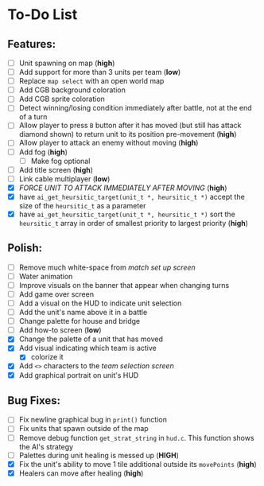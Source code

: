 # **To-Do List**

## Features:
- [ ] Unit spawning on map (**high**)
- [ ] Add support for more than 3 units per team (**low**)
- [ ] Replace `map select` with an open world map
- [ ] Add CGB background coloration
- [ ] Add CGB sprite coloration
- [ ] Detect winning/losing condition immediately after battle, not at the end of a turn
- [ ] Allow player to press `B` button after it has moved (but still has attack diamond shown) to return unit to its position pre-movement (**high**)
- [ ] Allow player to attack an enemy without moving (**high**)
- [ ] Add fog (**high**)
  - [ ] Make fog optional
- [ ] Add title screen (**high**)
- [ ] Link cable multiplayer (**low**)
- [x] *FORCE UNIT TO ATTACK IMMEDIATELY AFTER MOVING* (**high**)
- [x] have `ai_get_heursitic_target(unit_t *, heursitic_t *)` accept the size of the `heursitic_t` as a parameter
- [x] have `ai_get_heursitic_target(unit_t *, heursitic_t *)` sort the `heursitic_t` array in order of smallest priority to largest priority (**high**)

## Polish:
- [ ] Remove much white-space from *match set up screen*
- [ ] Water animation
- [ ] Improve visuals on the banner that appear when changing turns
- [ ] Add game over screen
- [ ] Add a visual on the HUD to indicate unit selection
- [ ] Add the unit's name above it in a battle
- [ ] Change palette for house and bridge
- [ ] Add how-to screen (**low**)
- [x] Change the palette of a unit that has moved
- [x] Add visual indicating which team is active
  - [x] colorize it
- [x] Add `<>` characters to the *team selection screen*
- [x] Add graphical portrait on unit's HUD

## Bug Fixes:
- [ ] Fix newline graphical bug in `print()` function
- [ ] Fix units that spawn outside of the map
- [ ] Remove debug function `get_strat_string` in `hud.c`. This function shows the AI's strategy
- [ ] Palettes during unit healing is messed up (**HIGH**)
- [x] Fix the unit's ability to move 1 tile additional outside its `movePoints` (**high**)
- [x] Healers can move after healing (**high**)